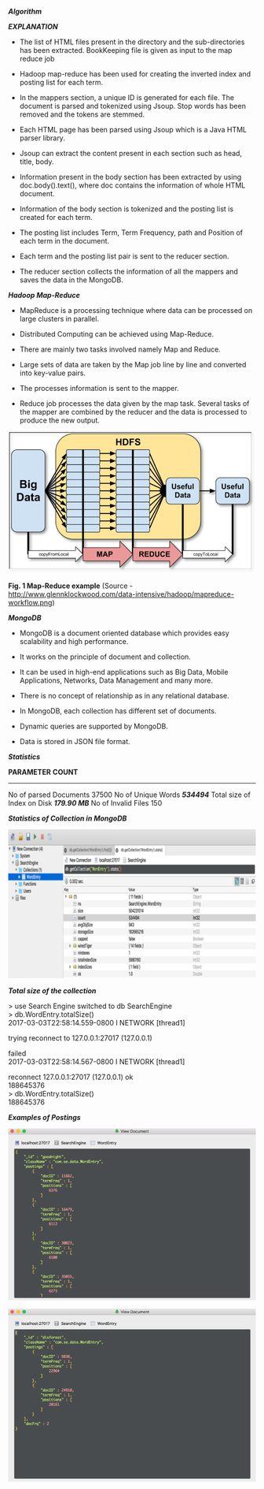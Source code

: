 ***Algorithm***

***EXPLANATION***

-   The list of HTML files present in the directory and the
    sub-directories has been extracted. BookKeeping file is given as
    input to the map reduce job

-   Hadoop map-reduce has been used for creating the inverted index and
    posting list for each term.

-   In the mappers section, a unique ID is generated for each file. The
    document is parsed and tokenized using Jsoup. Stop words has been
    removed and the tokens are stemmed.

-   Each HTML page has been parsed using Jsoup which is a Java HTML
    parser library.

-   Jsoup can extract the content present in each section such as head,
    title, body.

-   Information present in the body section has been extracted by using
    doc.body().text(), where doc contains the information of whole HTML
    document.

-   Information of the body section is tokenized and the posting list is
    created for each term.

-   The posting list includes Term, Term Frequency, path and Position of
    each term in the document.

-   Each term and the posting list pair is sent to the reducer section.

-   The reducer section collects the information of all the mappers and
    saves the data in the MongoDB.

***Hadoop Map-Reduce***

-   MapReduce is a processing technique where data can be processed on
    large clusters in parallel.

-   Distributed Computing can be achieved using Map-Reduce.

-   There are mainly two tasks involved namely Map and Reduce.

-   Large sets of data are taken by the Map job line by line and
    converted into key-value pairs.

-   The processes information is sent to the mapper.

-   Reduce job processes the data given by the map task. Several tasks
    of the mapper are combined by the reducer and the data is processed
    to produce the new output.

![](media/image1.png)

**Fig. 1 Map-Reduce example** (Source -
http://www.glennklockwood.com/data-intensive/hadoop/mapreduce-workflow.png)

***MongoDB***

-   MongoDB is a document oriented database which provides easy
    scalability and high performance.

-   It works on the principle of document and collection.

-   It can be used in high-end applications such as Big Data, Mobile
    Applications, Networks, Data Management and many more.

-   There is no concept of relationship as in any relational database.

-   In MongoDB, each collection has different set of documents.

-   Dynamic queries are supported by MongoDB.

-   Data is stored in JSON file format.

***Statistics***

  **PARAMETER**                 **COUNT**
  ----------------------------- -----------------
  No of parsed Documents        37500
  No of Unique Words            ***534494***
  Total size of Index on Disk   ***179.90 MB***
  No of Invalid Files           150

***Statistics of Collection in MongoDB***

![](media/image2.png)

***Total size of the collection***

&gt; use Search Engine switched to db SearchEngine\
&gt; db.WordEntry.totalSize()\
2017-03-03T22:58:14.559-0800 I NETWORK \[thread1\]

trying reconnect to 127.0.0.1:27017 (127.0.0.1)

failed\
2017-03-03T22:58:14.567-0800 I NETWORK \[thread1\]

reconnect 127.0.0.1:27017 (127.0.0.1) ok\
188645376\
&gt; db.WordEntry.totalSize()\
188645376

***Examples of Postings***

![](media/image3.png)

![](media/image4.png)
